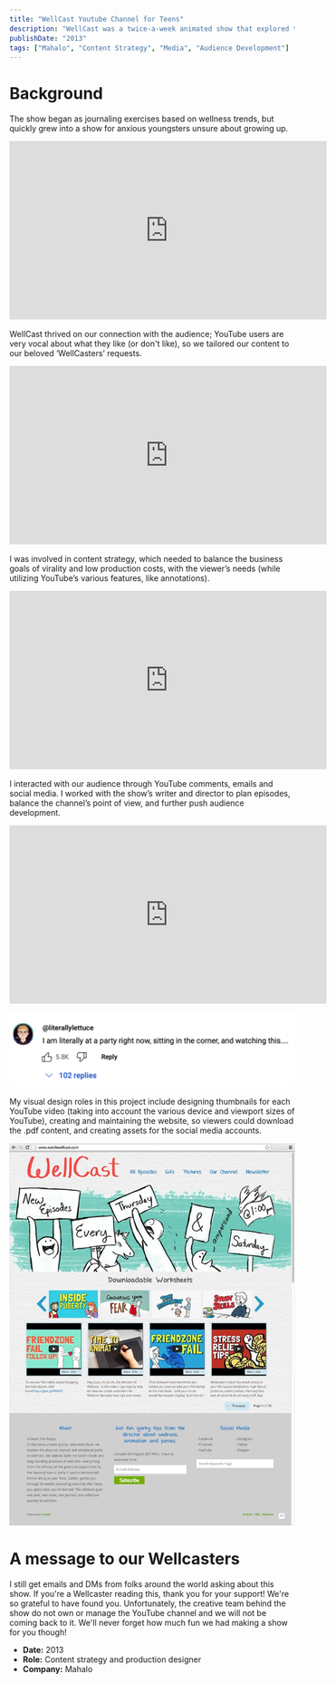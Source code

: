 ```yaml
---
title: "WellCast Youtube Channel for Teens"
description: "WellCast was a twice-a-week animated show that explored the physical, mental and emotional paths to wellness. "
publishDate: "2013"
tags: ["Mahalo", "Content Strategy", "Media", "Audience Development"]
---
```


# Background
The show began as journaling exercises based on wellness trends, but quickly grew into a show for anxious youngsters unsure about growing up.

<iframe width="560" height="315" src="https://www.youtube.com/embed/1rcqwRgVvvw" title="YouTube video player" frameborder="0" allow="accelerometer; autoplay; clipboard-write; encrypted-media; gyroscope; picture-in-picture; web-share" allowfullscreen></iframe>

WellCast thrived on our connection with the audience; YouTube users are very vocal about what they like (or don't like), so we tailored our content to our beloved ‘WellCasters’ requests.

<iframe width="560" height="315" src="https://www.youtube.com/embed/aZY0A6E_t_8" title="YouTube video player" frameborder="0" allow="accelerometer; autoplay; clipboard-write; encrypted-media; gyroscope; picture-in-picture; web-share" allowfullscreen></iframe>

I was involved in content strategy, which needed to balance the business goals of virality and low production costs, with the viewer’s needs (while utilizing YouTube’s various features, like annotations).

<iframe width="560" height="315" src="https://www.youtube.com/embed/miTPjiHmDos" title="YouTube video player" frameborder="0" allow="accelerometer; autoplay; clipboard-write; encrypted-media; gyroscope; picture-in-picture; web-share" allowfullscreen></iframe>

I interacted with our audience through YouTube comments, emails and social media. I worked with the show’s writer and director to plan episodes, balance the channel’s point of view, and further push audience development.

<iframe width="560" height="315" src="https://www.youtube.com/embed/HChusFnyVzE" title="YouTube video player" frameborder="0" allow="accelerometer; autoplay; clipboard-write; encrypted-media; gyroscope; picture-in-picture; web-share" allowfullscreen></iframe>

![Screenshot of a comment that says: I'm literally at a party right now watching this!](./WC_comment.png "YouTube Comment")

My visual design roles in this project include designing thumbnails for each YouTube video (taking into account the various device and viewport sizes of YouTube), creating and maintaining the website, so viewers could download the .pdf content, and creating assets for the social media accounts.

![The tumblr page](./WC_tumblr.webp "Homepage")

# A message to our Wellcasters
I still get emails and DMs from folks around the world asking about this show. If you're a Wellcaster reading this, thank you for your support! We're so grateful to have found you. Unfortunately, the creative team behind the show do not own or manage the YouTube channel and we will not be coming back to it. We'll never forget how much fun we had making a show for you though! 


- **Date:** 2013
- **Role:** Content strategy and production designer
- **Company:** Mahalo

